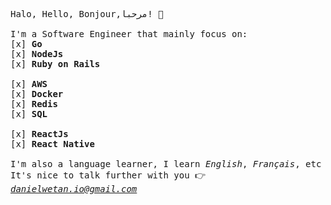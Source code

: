 <samp>Halo, Hello, Bonjour,مرحبا! :wave:
<br><br>
I'm a Software Engineer that mainly focus on:
<br>
  [x] <strong>Go</strong>
<br>
  [x] <strong>NodeJs</strong>
<br>
  [x] <strong>Ruby on Rails</strong>
<br><br>
  [x] <strong>AWS</strong>
<br>
  [x] <strong>Docker</strong>
<br>
  [x] <strong>Redis</strong>
<br>
  [x] <strong>SQL</strong>
<br><br>
  [x] <strong>ReactJs</strong>
<br>
  [x] <strong>React Native</strong>
<br><br>
I'm also a language learner, I learn <em>English</em>, <em>Français</em>, etc
<br>
  It's nice to talk further with you :point_right: <em>danielwetan.io@gmail.com</em>
</samp>
